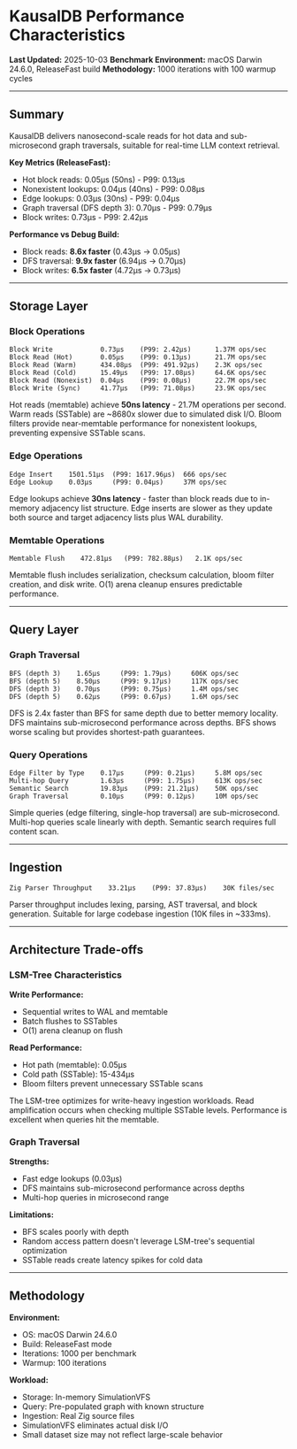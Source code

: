 # KausalDB Performance Characteristics

**Last Updated:** 2025-10-03
**Benchmark Environment:** macOS Darwin 24.6.0, ReleaseFast build
**Methodology:** 1000 iterations with 100 warmup cycles

---

## Summary

KausalDB delivers nanosecond-scale reads for hot data and sub-microsecond graph traversals, suitable for real-time LLM context retrieval.

**Key Metrics (ReleaseFast):**

- Hot block reads: 0.05μs (50ns) - P99: 0.13μs
- Nonexistent lookups: 0.04μs (40ns) - P99: 0.08μs
- Edge lookups: 0.03μs (30ns) - P99: 0.04μs
- Graph traversal (DFS depth 3): 0.70μs - P99: 0.79μs
- Block writes: 0.73μs - P99: 2.42μs

**Performance vs Debug Build:**

- Block reads: **8.6x faster** (0.43μs → 0.05μs)
- DFS traversal: **9.9x faster** (6.94μs → 0.70μs)
- Block writes: **6.5x faster** (4.72μs → 0.73μs)

---

## Storage Layer

### Block Operations

```
Block Write            0.73μs    (P99: 2.42μs)      1.37M ops/sec
Block Read (Hot)       0.05μs    (P99: 0.13μs)      21.7M ops/sec
Block Read (Warm)      434.08μs  (P99: 491.92μs)    2.3K ops/sec
Block Read (Cold)      15.49μs   (P99: 17.08μs)     64.6K ops/sec
Block Read (Nonexist)  0.04μs    (P99: 0.08μs)      22.7M ops/sec
Block Write (Sync)     41.77μs   (P99: 71.08μs)     23.9K ops/sec
```

Hot reads (memtable) achieve **50ns latency** - 21.7M operations per second. Warm reads (SSTable) are ~8680x slower due to simulated disk I/O. Bloom filters provide near-memtable performance for nonexistent lookups, preventing expensive SSTable scans.

### Edge Operations

```
Edge Insert    1501.51μs  (P99: 1617.96μs)  666 ops/sec
Edge Lookup    0.03μs     (P99: 0.04μs)     37M ops/sec
```

Edge lookups achieve **30ns latency** - faster than block reads due to in-memory adjacency list structure. Edge inserts are slower as they update both source and target adjacency lists plus WAL durability.

### Memtable Operations

```
Memtable Flush    472.81μs   (P99: 782.88μs)   2.1K ops/sec
```

Memtable flush includes serialization, checksum calculation, bloom filter creation, and disk write. O(1) arena cleanup ensures predictable performance.

---

## Query Layer

### Graph Traversal

```
BFS (depth 3)    1.65μs     (P99: 1.79μs)     606K ops/sec
BFS (depth 5)    8.50μs     (P99: 9.17μs)     117K ops/sec
DFS (depth 3)    0.70μs     (P99: 0.75μs)     1.4M ops/sec
DFS (depth 5)    0.62μs     (P99: 0.67μs)     1.6M ops/sec
```

DFS is 2.4x faster than BFS for same depth due to better memory locality. DFS maintains sub-microsecond performance across depths. BFS shows worse scaling but provides shortest-path guarantees.

### Query Operations

```
Edge Filter by Type    0.17μs     (P99: 0.21μs)     5.8M ops/sec
Multi-hop Query        1.63μs     (P99: 1.75μs)     613K ops/sec
Semantic Search        19.83μs    (P99: 21.21μs)    50K ops/sec
Graph Traversal        0.10μs     (P99: 0.12μs)     10M ops/sec
```

Simple queries (edge filtering, single-hop traversal) are sub-microsecond. Multi-hop queries scale linearly with depth. Semantic search requires full content scan.

---

## Ingestion

```
Zig Parser Throughput    33.21μs    (P99: 37.83μs)    30K files/sec
```

Parser throughput includes lexing, parsing, AST traversal, and block generation. Suitable for large codebase ingestion (10K files in ~333ms).

---

## Architecture Trade-offs

### LSM-Tree Characteristics

**Write Performance:**

- Sequential writes to WAL and memtable
- Batch flushes to SSTables
- O(1) arena cleanup on flush

**Read Performance:**

- Hot path (memtable): 0.05μs
- Cold path (SSTable): 15-434μs
- Bloom filters prevent unnecessary SSTable scans

The LSM-tree optimizes for write-heavy ingestion workloads. Read amplification occurs when checking multiple SSTable levels. Performance is excellent when queries hit the memtable.

### Graph Traversal

**Strengths:**

- Fast edge lookups (0.03μs)
- DFS maintains sub-microsecond performance across depths
- Multi-hop queries in microsecond range

**Limitations:**

- BFS scales poorly with depth
- Random access pattern doesn't leverage LSM-tree's sequential optimization
- SSTable reads create latency spikes for cold data

---

## Methodology

**Environment:**

- OS: macOS Darwin 24.6.0
- Build: ReleaseFast mode
- Iterations: 1000 per benchmark
- Warmup: 100 iterations

**Workload:**

- Storage: In-memory SimulationVFS
- Query: Pre-populated graph with known structure
- Ingestion: Real Zig source files
- SimulationVFS eliminates actual disk I/O
- Small dataset size may not reflect large-scale behavior
